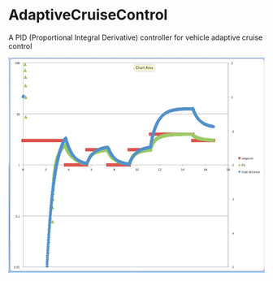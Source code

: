 # AdaptiveCruiseControl
A PID (Proportional Integral Derivative) controller for vehicle adaptive cruise control

![The output of a simulated lead and follower vehicle. The lead vehicle changes its speed every once in a while, and the follower speeds up or slows down.](pid.png)